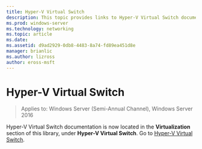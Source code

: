 ```yaml
---
title: Hyper-V Virtual Switch
description: This topic provides links to Hyper-V Virtual Switch documentation for Windows Server 2016.
ms.prod: windows-server
ms.technology: networking
ms.topic: article
ms.date: 
ms.assetid: d9ad2929-0db8-4483-8a74-fd89ea451d8e
manager: brianlic
ms.author: lizross
author: eross-msft
---
```

# Hyper-V Virtual Switch

>Applies to: Windows Server (Semi-Annual Channel), Windows Server 2016

Hyper-V Virtual Switch documentation is now located in the **Virtualization** section of this library, under **Hyper-V Virtual Switch**. Go to  [Hyper-V Virtual Switch](https://docs.microsoft.com/windows-server/virtualization/hyper-v-virtual-switch/hyper-v-virtual-switch).
